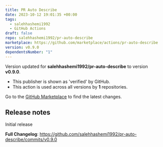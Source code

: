 ```yaml
---
title: PR Auto Describe
date: 2023-10-12 19:01:35 +00:00
tags:
  - salehhashemi1992
  - GitHub Actions
draft: false
repo: salehhashemi1992/pr-auto-describe
marketplace: https://github.com/marketplace/actions/pr-auto-describe
version: v0.9.0
dependentsNumber: "1"
---
```



Version updated for **salehhashemi1992/pr-auto-describe** to version **v0.9.0**.
- This publisher is shown as 'verified' by GitHub.
- This action is used across all versions by **1** repositories.

Go to the [GitHub Marketplace](https://github.com/marketplace/actions/pr-auto-describe) to find the latest changes.

## Release notes

Initial release

**Full Changelog**: https://github.com/salehhashemi1992/pr-auto-describe/commits/v0.9.0
